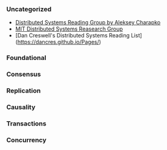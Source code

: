 ### Uncategorized
* [Distributed Systems Reading Group by Aleksey Charapko](http://charap.co/category/reading-group/)
* [MIT Distributed Systems Reasearch Group](http://dsrg.pdos.csail.mit.edu/papers/)
* [Dan Creswell's Distributed Systems Reading List] (https://dancres.github.io/Pages/)
 
### Foundational 

### Consensus

### Replication

### Causality

### Transactions

### Concurrency
